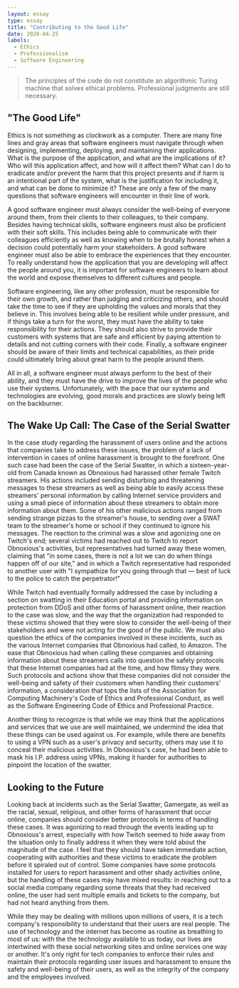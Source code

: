 ```yaml
---
layout: essay
type: essay
title: "Contributing to the Good Life"
date: 2020-04-25
labels:
  - Ethics
  - Professionalism
  - Software Engineering
---
```


> The principles of the code do not constitute an algorithmic Turing machine that solves ethical problems. Professional 
judgments are still necessary.

## "The Good Life"

Ethics is not something as clockwork as a computer. There are many fine lines and gray areas that software engineers must 
navigate through when designing, implementing, deploying, and maintaining their applications. What is the purpose of the 
application, and what are the implications of it? Who will this application affect, and how will it affect them? What can I do 
to eradicate and/or prevent the harm that this project presents and if harm is an intentional part of the system, what is 
the justification for including it, and what can be done to minimize it? These are only a few of the many questions that 
software engineers will encounter in their line of work.

A good software engineer must always consider the well-being of everyone around them, from their clients to their colleagues, 
to their company. Besides having technical skills, software engineers must also be proficient with their soft skills. This 
includes being able to communicate with their colleagues efficiently as well as knowing when to be brutally honest when a 
decision could potentially harm your stakeholders. A good software engineer must also be able to embrace the experiences that 
they encounter. To really understand how the application that you are developing will affect the people around you, it is 
important for software engineers to learn about the world and expose themselves to different cultures and people.

Software engineering, like any other profession, must be responsible for their own growth, and rather than judging and 
criticizing others, and should take the time to see if they are upholding the values and morals that they believe in. This 
involves being able to be resilient while under pressure, and if things take a turn for the worst, they must have the ability 
to take responsibility for their actions. They should also strive to provide their customers with systems that are safe and 
efficient by paying attention to details and not cutting corners with their code. Finally, a software engineer should be aware 
of their limits and technical capabilities, as their pride could ultimately bring about great harm to the people around them.

All in all, a software engineer must always perform to the best of their ability, and they must have the drive to improve the 
lives of the people who use their systems. Unfortunately, with the pace that our systems and technologies are evolving, good 
morals and practices are slowly being left on the backburner.

## The Wake Up Call: The Case of the Serial Swatter 

In the case study regarding the harassment of users online and the actions that companies take to address these issues, the 
problem of a lack of intervention in cases of online harassment is brought to the forefront. One such case had been the case 
of the Serial Swatter, in which a sixteen-year-old from Canada known as Obnoxious had harassed other female Twitch streamers. 
His actions included sending disturbing and threatening messages to these streamers as well as being able to easily access 
these streamers' personal information by calling Internet service providers and using a small piece of information about these 
streamers to obtain more information about them. Some of his other malicious actions ranged from sending strange pizzas to the 
streamer's house, to sending over a SWAT team to the streamer's home or school if they continued to ignore his messages. The 
reaction to the criminal was a slow and agonizing one on Twitch's end; several victims had reached out to Twitch to report 
Obnoxious's activities, but representatives had turned away these women, claiming that "in some cases, there is not a lot we 
can do when things happen off of our site," and in which a Twitch representative had responded to another user with "I 
sympathize for you going through that — best of luck to the police to catch the perpetrator!"

While Twitch had eventually formally addressed the case by including a section on swatting in their Education portal and 
providing information on protection from DDoS and other forms of harassment online, their reaction to the case was slow, and 
the way that the organization had responded to these victims showed that they were slow to consider the well-being of their 
stakeholders and were not acting for the good of the public. We must also question the ethics of the companies 
involved in these incidents, such as the various Internet companies that Obnoxious had called, to Amazon. The ease that 
Obnoxious had when calling these companies and obtaining information about these streamers calls into question the safety 
protocols that these Internet companies had at the time, and how flimsy they were. Such protocols and actions show that these 
companies did not consider the well-being and safety of their customers when handling their customers' information, a 
consideration that tops the lists of the Association for Computing Machinery's Code of Ethics and Professional Conduct, as 
well as the Software Engineering Code of Ethics and Professional Practice.

Another thing to recognize is that while we may think that the applications and services that we use are well maintained, we 
undermind the idea that these things can be used against us. For example, while there are benefits to using a VPN such as a 
user's privacy and security, others may use it to conceal their malicious activities. In Obnoxious's case, he had been able to 
mask his I.P. address using VPNs, making it harder for authorities to pinpoint the location of the swatter.

## Looking to the Future

Looking back at incidents such as the Serial Swatter, Gamergate, as well as the  racial, sexual, religious, and other forms of 
harassment that occur online, companies should consider better protocols in terms of handling these cases. It was agonizing to 
read through the events leading up to Obnoxious's arrest, especially with how Twitch seemed to hide away from the 
situation only to finally address it when they were told about the magnitude of the case. I feel that they should have taken 
immediate action, cooperating with authorities and these victims to eradicate the problem before it spiraled out of control. 
Some companies have some protocols installed for users to report harassment and other shady activities online, but the 
handling of these cases may have mixed results: in reaching out to a social media company regarding some threats that they had 
received online, the user had sent multiple emails and tickets to the company, but had not heard anything from them.

While they may be dealing with millions upon millions of users, it is a tech company's responsibility to understand that their 
users are real people. The use of technology and the internet has become as routine as breathing to most of us: with the 
the technology available to us today, our lives are intertwined with these social networking sites and online services one way 
or another. It's only right for tech companies to enforce their rules and maintain their protocols regarding user issues and 
harassment to ensure the safety and well-being of their users, as well as the integrity of the company and the employees 
involved.
